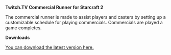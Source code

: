 **Twitch.TV Commercial Runner for Starcraft 2**

The commercial runner is made to assist players and casters by setting up a customizable schedule for playing commercials. Commercials are played a game completes.

**Downloads**

[You can download the latest version here.](http://willeddins.com/starcraft-commercial-player/)